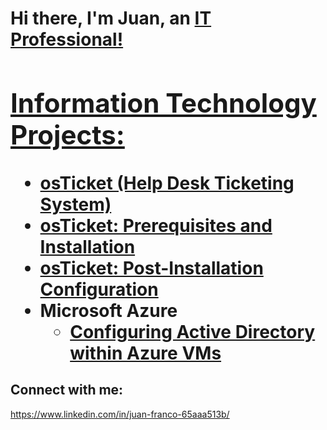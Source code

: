 <h1>Hi there, I'm Juan, an <a href="https://linkedin.com/in/juan-franco-65aaa513b/">IT Professional!

<h2> Information Technology Projects:</h2>

- <b>osTicket (Help Desk Ticketing System)</b>
 - [osTicket: Prerequisites and Installation](https://github.com/juanfranco98/osticket-prereqs)
 - [osTicket: Post-Installation Configuration](https://github.com/juanfranco98/post-install-config)
- <b>Microsoft Azure</b>
  - [Configuring Active Directory within Azure VMs](https://github.com/juanfranco98/configure-ad)

<h2>Connect with me:</h2>

https://www.linkedin.com/in/juan-franco-65aaa513b/
